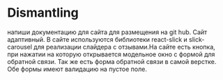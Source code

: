 # Dismantling
напиши документацию для сайта для размещения на git hub. Сайт адаптивный. В сайте используются библиотеки react-slick и slick-carousel для реализации слайдера с отзывами.На сайте есть кнопка, при нажатии на которую открывается модельное окно с формой для обратной связи. Так же есть форма обратной связи в самой верстке. Обе формы имеют валидацию на пустое поле.
